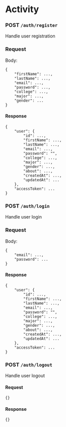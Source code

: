 # Activity

### POST `/auth/register`
Handle user registration
### Request
Body:
```
{
	"firstName": ...,
	"lastName": ...,
	"email": ...,
	"password": ...,
	"college": ...,
	"major": ...,
	"gender": ...
}
```
#### Response
```
{
    "user": {
        "id": ...,
        "firstName": ...,
        "lastName": ...,
        "email": ...,
        "password": "",
        "college": ...,
        "major": ...,
        "gender": ...,
        "about": ...,
        "createdAt": ...,
        "updatedAt": ...
    },
    "accessToken": ...
}
```

### POST `/auth/login`
Handle user login
### Request
Body:
```
{
	"email": ...,
	"password": ...
}
```
#### Response
```
{
    "user": {
        "id": ...,
        "firstName": ...,
        "lastName": ...,
        "email": ...,
        "password": "",
        "college": ...,
        "major": ...,
        "gender": ...,
        "about": ...,
        "createdAt": ...,
        "updatedAt": ...
    },
    "accessToken": ...
}
```

### POST `/auth/logout`
Handle user logout
#### Request
```
{}
```
#### Response
```
{}
```